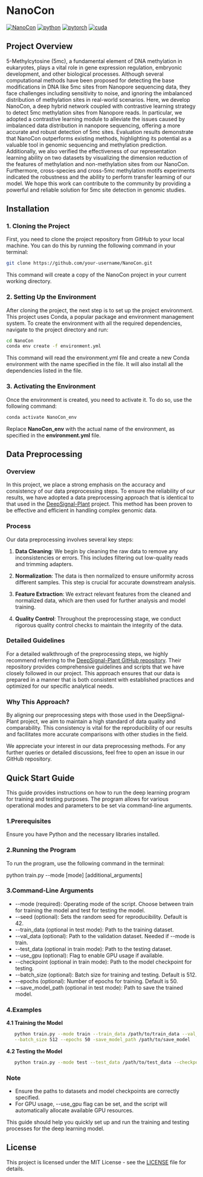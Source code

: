 # NanoCon

[![NanoCon](https://badge.ttsalpha.com/api?label=NanoCon&status=1.2.1&color=red)](https://example.com)      [![python](https://badge.ttsalpha.com/api?icon=python&label=python&status=3.7.7)](https://example.com)  [![pytorch](https://badge.ttsalpha.com/api?icon=pytorch&label=pytorch&status=1.13.0&color=yellow)](https://example.com)  [![cuda](https://badge.ttsalpha.com/api?icon=nvidia&label=cuda&status=11.7&color=green)](https://example.com)

## Project Overview

5-Methylcytosine (5mc), a fundamental element of DNA methylation in eukaryotes, plays a vital role in gene expression regulation, embryonic development, and other biological processes. Although several computational methods have been proposed for detecting the base modifications in DNA like 5mc sites from Nanopore sequencing data, they face challenges including sensitivity to noise, and ignoring the imbalanced distribution of methylation sites in real-world scenarios. Here, we develop NanoCon, a deep hybrid network coupled with contrastive learning strategy to detect 5mc methylation sites from Nanopore reads. In particular, we adopted a contrastive learning module to alleviate the issues caused by imbalanced data distribution in nanopore sequencing, offering a more accurate and robust detection of 5mc sites. Evaluation results demonstrate that NanoCon outperforms existing methods, highlighting its potential as a valuable tool in genomic sequencing and methylation prediction. Additionally, we also verified the effectiveness of our representation learning ability on two datasets by visualizing the dimension reduction of the features of methylation and non-methylation sites from our NanoCon. Furthermore, cross-species and cross-5mc methylation motifs experiments indicated the robustness and the ability to perform transfer learning of our model. We hope this work can contribute to the community by providing a powerful and reliable solution for 5mc site detection in genomic studies.
<!-- ![nanocon](pic/NanoCon..png) -->

## Installation

### 1. Cloning the Project

First, you need to clone the project repository from GitHub to your local machine. You can do this by running the following command in your terminal:

```bash
git clone https://github.com/your-username/NanoCon.git
```

This command will create a copy of the NanoCon project in your current working directory.

### 2. Setting Up the Environment

After cloning the project, the next step is to set up the project environment. This project uses Conda, a popular package and environment management system. To create the environment with all the required dependencies, navigate to the project directory and run:

```bash
cd NanoCon
conda env create -f environment.yml
```

This command will read the environment.yml file and create a new Conda environment with the name specified in the file. It will also install all the dependencies listed in the file.

### 3. Activating the Environment

Once the environment is created, you need to activate it. To do so, use the following command:

```bash
conda activate NanoCon_env
```

Replace **NanoCon_env** with the actual name of the environment, as specified in the **environment.yml** file.

## Data Preprocessing

### Overview

In this project, we place a strong emphasis on the accuracy and consistency of our data preprocessing steps. To ensure the reliability of our results, we have adopted a data preprocessing approach that is identical to that used in the [DeepSignal-Plant](https://github.com/PengNi/deepsignal-plant) project. This method has been proven to be effective and efficient in handling complex genomic data.

### Process

Our data preprocessing involves several key steps:

1. **Data Cleaning**: We begin by cleaning the raw data to remove any inconsistencies or errors. This includes filtering out low-quality reads and trimming adapters.

2. **Normalization**: The data is then normalized to ensure uniformity across different samples. This step is crucial for accurate downstream analysis.

3. **Feature Extraction**: We extract relevant features from the cleaned and normalized data, which are then used for further analysis and model training.

4. **Quality Control**: Throughout the preprocessing stage, we conduct rigorous quality control checks to maintain the integrity of the data.

### Detailed Guidelines

For a detailed walkthrough of the preprocessing steps, we highly recommend referring to the [DeepSignal-Plant GitHub repository](https://github.com/PengNi/deepsignal-plant). Their repository provides comprehensive guidelines and scripts that we have closely followed in our project. This approach ensures that our data is prepared in a manner that is both consistent with established practices and optimized for our specific analytical needs.

### Why This Approach?

By aligning our preprocessing steps with those used in the DeepSignal-Plant project, we aim to maintain a high standard of data quality and comparability. This consistency is vital for the reproducibility of our results and facilitates more accurate comparisons with other studies in the field.

We appreciate your interest in our data preprocessing methods. For any further queries or detailed discussions, feel free to open an issue in our GitHub repository.

## Quick Start Guide

This guide provides instructions on how to run the deep learning program for training and testing purposes. The program allows for various operational modes and parameters to be set via command-line arguments.

### 1.Prerequisites

Ensure you have Python and the necessary libraries installed.

### 2.Running the Program

To run the program, use the following command in the terminal:

python train.py --mode [mode] [additional_arguments]

### 3.Command-Line Arguments

- --mode (required): Operating mode of the script. Choose between train for training the model and test for testing the model.
- --seed (optional): Sets the random seed for reproducibility. Default is 42.
- --train_data (optional in test mode): Path to the training dataset.
- --val_data (optional): Path to the validation dataset. Needed if --mode is train.
- --test_data (optional in train mode): Path to the testing dataset.
- --use_gpu (optional): Flag to enable GPU usage if available.
- --checkpoint (optional in train mode): Path to the model checkpoint for testing.
- --batch_size (optional): Batch size for training and testing. Default is 512.
- --epochs (optional): Number of epochs for training. Default is 50.
- --save_model_path (optional in test mode): Path to save the trained model.

### 4.Examples

**4.1 Training the Model**

```bash
   python train.py --mode train --train_data /path/to/train_data --val_data /path/to/val_data \
   --batch_size 512 --epochs 50 -save_model_path /path/to/save_model
```

**4.2 Testing the Model**

```bash
   python train.py --mode test --test_data /path/to/test_data --checkpoint /path/to/checkpoint
```

### Note

- Ensure the paths to datasets and model checkpoints are correctly specified.
- For GPU usage, --use_gpu flag can be set, and the script will automatically allocate available GPU resources.

This guide should help you quickly set up and run the training and testing processes for the deep learning model.

## License

This project is licensed under the MIT License - see the [LICENSE](LICENSE) file for details.
